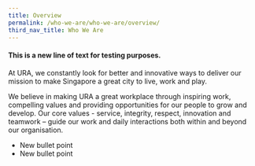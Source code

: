 ```yaml
---
title: Overview
permalink: /who-we-are/who-we-are/overview/
third_nav_title: Who We Are
---
```

#### This is a new line of text for testing purposes.

At URA, we constantly look for better and innovative ways to deliver our mission to make Singapore a great city to live, work and play.

We believe in making URA a great workplace through inspiring work, compelling values and providing opportunities for our people to grow and develop. Our core values - service, integrity, respect, innovation and teamwork – guide our work and daily interactions both within and beyond our organisation.

* New bullet point
* New bullet point